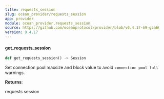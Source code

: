 ```yaml
---
title: requests_session
slug: ocean_provider/requests_session
app: provider
module: ocean_provider.requests_session
source: https://github.com/oceanprotocol/provider/blob/v0.4.17-69-g5a60369/ocean_provider/requests_session.py
version: 0.4.17
---
```

#### get\_requests\_session

```python
def get_requests_session() -> Session
```

Set connection pool maxsize and block value to avoid `connection pool full` warnings.

**Returns**:

requests session

